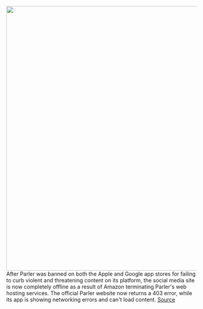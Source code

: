 <img src='https://cdn.vox-cdn.com/thumbor/uYHGmCFHtBMdQjFUs1wS71p9EeM=/0x0:4000x2659/1200x800/filters:focal(1680x1010:2320x1650)/cdn.vox-cdn.com/uploads/chorus_image/image/68648551/1225872885.0.jpg' width='700px' /><br/>
After Parler was banned on both the Apple and Google app stores for failing to curb violent and threatening content on its platform, the social media site is now completely offline as a result of Amazon terminating Parler's web hosting services. The official Parler website now returns a 403 error, while its app is showing networking errors and can't load content.
<a href='https://www.theverge.com/2021/1/11/22223335/parler-amazon-terminates-web-hosting-aws-google-apple-capitol'> Source <a/>